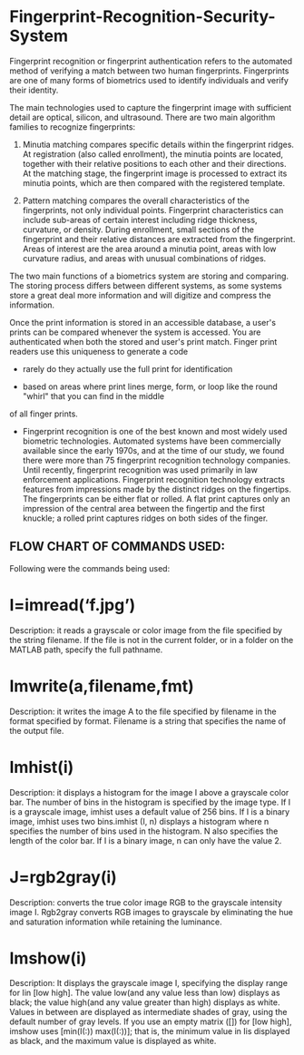 # Fingerprint-Recognition-Security-System  

Fingerprint recognition or fingerprint authentication refers to the automated method of verifying a match between two human fingerprints. Fingerprints are one of many forms of biometrics used to identify individuals and verify their identity.

The  main  technologies  used  to  capture  the  fingerprint  image with sufficient detail are optical, silicon, and ultrasound. There are two main algorithm families to recognize fingerprints: 

1.  Minutia   matching   compares   specific   details   within   the fingerprint  ridges.  At  registration  (also  called  enrollment),  the minutia   points   are   located,   together   with   their   relative positions  to  each  other  and  their  directions.  At  the  matching stage,  the fingerprint image is processed to extract  its  minutia points, which are then compared with the registered template.   

2.  Pattern  matching  compares  the  overall  characteristics  of  the fingerprints,     not     only     individual     points.     Fingerprint characteristics   can   include   sub-areas   of   certain   interest including   ridge   thickness,   curvature,   or   density.   During enrollment,  small  sections  of  the  fingerprint  and  their  relative distances  are  extracted  from  the  fingerprint.  Areas  of  interest are  the  area  around  a  minutia  point,  areas  with  low  curvature radius, and areas with unusual combinations of ridges.

The two main functions of a biometrics system are storing and comparing.   The   storing   process   differs   between   different systems, as some  systems  store  a  great deal  more  information and will digitize and compress the information. 

Once the print information is stored in an accessible database, a  user's  prints  can  be  compared  whenever  the   system  is accessed.  You  are  authenticated  when  both  the  stored  and user's  print  match.  Finger  print  readers  use  this  uniqueness  to generate  a  code   

- rarely  do  they  actually  use  the  full  print  for identification 

- based  on areas  where  print  lines  merge,  form, or loop like  the round "whirl" that  you can  find in the  middle 

of all finger prints.  
- Fingerprint recognition is one of the best known and most widely used biometric technologies. Automated systems have been commercially available since the early 1970s, and at the time of our study, we found there were more than 75 fingerprint
recognition technology companies. Until recently, fingerprint recognition was used primarily in law enforcement applications.
Fingerprint recognition technology extracts features from impressions made by the distinct ridges on the fingertips. The 
fingerprints can be either flat or rolled. A flat print captures only an impression of the central area between the fingertip and the first knuckle; a rolled print captures ridges on both sides of the finger.

## FLOW CHART OF COMMANDS USED:  
Following were the commands being used:


# I=imread(‘f.jpg’)
Description:  it  reads  a  grayscale  or  color  image  from  the  file specified by the string filename. If the file is not in the current folder,  or  in  a  folder  on  the  MATLAB  path,  specify  the  full pathname.   
# Imwrite(a,filename,fmt)   
Description:  it  writes  the  image  A  to  the  file  specified  by filename in the format specified by format. Filename is a string that specifies the name of the output file.  
# Imhist(i)  
Description:  it  displays  a  histogram  for  the  image  I  above  a grayscale  color  bar.  The  number  of  bins  in  the  histogram  is specified  by  the  image  type.  If  I  is  a  grayscale  image,  imhist uses a default value of 256 bins. If I is a binary image, imhist uses  two  bins.imhist  (I,  n)  displays  a  histogram  where  n specifies  the  number  of  bins  used  in  the  histogram.  N  also specifies  the  length  of  the  color  bar.  If  I  is  a  binary  image,  n can only have the value 2.   
# J=rgb2gray(i)   
Description:   converts   the   true   color   image   RGB   to   the grayscale intensity image I. Rgb2gray converts RGB images to grayscale  by  eliminating  the  hue  and  saturation  information while retaining the luminance.  
# Imshow(i)  
Description:  It displays  the  grayscale  image I,  specifying  the display range for Iin [low high]. The value low(and any value less than low) displays as black; the value high(and any value greater  than high)  displays  as  white.  Values  in  between  are displayed  as  intermediate  shades  of  gray,  using  the  default number of gray levels. If you use an empty matrix ([]) for [low high], imshow uses [min(I(:)) max(I(:))]; that is, the minimum value  in Iis  displayed  as  black,  and the  maximum  value  is displayed as white.

